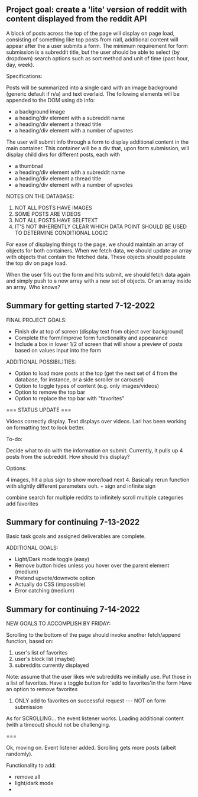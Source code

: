 ## Project goal: create a 'lite' version of reddit with content displayed from the reddit API

A block of posts across the top of the page will display on page load, consisting of something like top posts from r/all, additional content will appear after the a user submits a form. The minimum requirement for form submission is a subreddit title, but the user should be able to select (by dropdown) search options such as sort method and unit of time (past hour, day, week). 

Specifications:

Posts will be summarized into a single card with an image background (generic default if n/a) and text overlaid. The following elements will be appended to the DOM using db info:
- a background image
- a heading/div element with a subreddit name
- a heading/div element a thread title
- a heading/div element with a number of upvotes

The user will submit info through a form to display additional content in the main container. This container will be a div that, upon form submission, will display child divs for different posts, each with
- a thumbnail
- a heading/div element with a subreddit name
- a heading/div element a thread title
- a heading/div element with a number of upvotes

NOTES ON THE DATABASE:

1) NOT ALL POSTS HAVE IMAGES
2) SOME POSTS ARE VIDEOS
3) NOT ALL POSTS HAVE SELFTEXT
4) IT'S NOT INHERENTLY CLEAR WHICH DATA POINT SHOULD BE USED TO DETERMINE CONDITIONAL LOGIC

For ease of displaying things to the page, we should maintain an array of objects for both containers. When we fetch data, we should update an array with objects that contain the fetched data. These objects should populate the top div on page load.

When the user fills out the form and hits submit, we should fetch data again and simply push to a new array with a new set of objects. Or an array inside an array. Who knows?

## Summary for getting started 7-12-2022

FINAL PROJECT GOALS:

- Finish div at top of screen (display text from object over background)
- Complete the form/improve form functionality and appearance
- Include a box in lower 1/2 of screen that will show a preview of posts based on values input into the form

ADDITIONAL POSSIBILITIES:

- Option to load more posts at the top (get the next set of 4 from the database, for instance, or a side scroller or carousel)
- Option to toggle types of content (e.g. only images/videos)
- Option to remove the top bar
- Option to replace the top bar with "favorites"

=== STATUS UPDATE ===

Videos correctly display.
Text displays over videos.
Lari has been working on formatting text to look better.

To-do:

Decide what to do with the information on submit. Currently, it pulls up 4 posts from the subreddit.
How should this display?

Options:

4 images, hit a plus sign to show more/load next 4. Basically rerun function with slightly different parameters
ooh. + sign and infinite sign

combine search for multiple reddits to infinitely scroll multiple categories
add favorites

## Summary for continuing 7-13-2022

Basic task goals and assigned deliverables are complete.


ADDITIONAL GOALS:

- Light/Dark mode toggle (easy)
- Remove button hides unless you hover over the parent element (medium)
- Pretend upvote/downvote option 
- Actually do CSS (impossible)
- Error catching (medium)

## Summary for continuing 7-14-2022

NEW GOALS TO ACCOMPLISH BY FRIDAY:

Scrolling to the bottom of the page should invoke another fetch/append function, based on:

1) user's list of favorites
2) user's block list (maybe)
3) subreddits currently displayed

Note: assume that the user likes w/e subreddits we initially use. Put those in a list of favorites.
Have a toggle button for 'add to favorites'in the form
Have an option to remove favorites

1) ONLY add to favorites on successful request --- NOT on form submission

As for SCROLLING... the event listener works. Loading additional content (with a timeout) should not be challenging.

===

Ok, moving on. Event listener added. Scrolling gets more posts (albeit randomly).

Functionality to add: 
- remove all
- light/dark mode
- 






